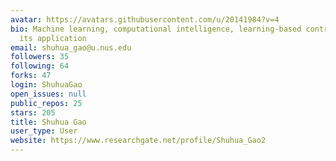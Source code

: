 ```yaml
---
avatar: https://avatars.githubusercontent.com/u/20141984?v=4
bio: Machine learning, computational intelligence, learning-based control theory and
  its application
email: shuhua_gao@u.nus.edu
followers: 35
following: 64
forks: 47
login: ShuhuaGao
open_issues: null
public_repos: 25
stars: 205
title: Shuhua Gao
user_type: User
website: https://www.researchgate.net/profile/Shuhua_Gao2
---
```

